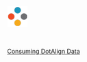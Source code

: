 ![DotAlign, Inc. Logo](/images/dotalign-square-48-clear.png)

<br />

[Consuming DotAlign Data](data.md)